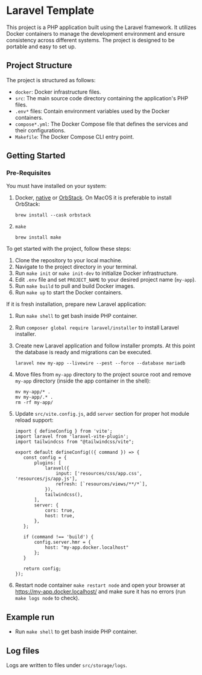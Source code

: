 # Laravel Template

This project is a PHP application built using the Laravel framework. It utilizes Docker containers to manage the development
environment and ensure consistency across different systems. The project is designed to be portable and easy to set up.

## Project Structure

The project is structured as follows:

- `docker`: Docker infrastructure files.
- `src`: The main source code directory containing the application's PHP files.
- `.env*` files: Contain environment variables used by the Docker containers.
- `compose*.yml`: The Docker Compose file that defines the services and their configurations.
- `Makefile`: The Docker Compose CLI entry point.

## Getting Started

### Pre-Requisites

You must have installed on your system:

1. Docker, [native](https://docs.docker.com/engine/install/) or [OrbStack](https://docs.orbstack.dev/install). On MacOS it is
   preferable to install OrbStack:
    ```
    brew install --cask orbstack
    ```

1. `make`
    ```
    brew install make
    ```

To get started with the project, follow these steps:

1. Clone the repository to your local machine.
1. Navigate to the project directory in your terminal.
1. Run `make init` or `make init-dev` to initialize Docker infrastructure.
1. Edit `.env` file and set `PROJECT_NAME` to your desired project name (`my-app`).
1. Run `make build` to pull and build Docker images.
1. Run `make up` to start the Docker containers.

If it is fresh installation, prepare new Laravel application:

1. Run `make shell` to get bash inside PHP container.
1. Run `composer global require laravel/installer` to install Laravel installer.
1. Create new Laravel application and follow installer prompts. At this point the database is ready and migrations can be executed.

   ```
   laravel new my-app --livewire --pest --force --database mariadb
   ```

1. Move files from `my-app` directory to the project source root and remove `my-app` directory (inside the app container in the shell):

   ```
   mv my-app/* .
   mv my-app/.* .
   rm -rf my-app/
   ```

1. Update `src/vite.config.js`, add `server` section for proper hot module reload support:

    ```
   import { defineConfig } from 'vite';
   import laravel from 'laravel-vite-plugin';
   import tailwindcss from "@tailwindcss/vite";
   
   export default defineConfig(({ command }) => {
       const config = {
           plugins: [
               laravel({
                   input: ['resources/css/app.css', 'resources/js/app.js'],
                   refresh: [`resources/views/**/*`],
               }),
               tailwindcss(),
           ],
           server: {
               cors: true,
               host: true,
           },
       };
   
       if (command !== 'build') {
           config.server.hmr = {
               host: "my-app.docker.localhost"
           };
       }
   
       return config;
   });

1. Restart node container `make restart node`  and open your browser at https://my-app.docker.localhost/ and make sure it has no errors (run `make logs node` to check).

## Example run

- Run `make shell` to get bash inside PHP container.

## Log files

Logs are written to files under `src/storage/logs`.
